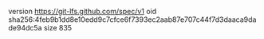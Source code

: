 version https://git-lfs.github.com/spec/v1
oid sha256:4feb9b1dd8e10edd9c7cfce6f7393ec2aab87e707c44f7d3daaca9dade94dc5a
size 835
